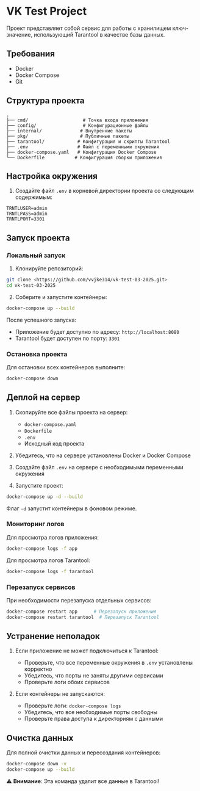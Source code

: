 # VK Test Project

Проект представляет собой сервис для работы с хранилищем ключ-значение, использующий Tarantool в качестве базы данных.

## Требования

- Docker
- Docker Compose
- Git

## Структура проекта

```
.
├── cmd/                    # Точка входа приложения
├── config/                 # Конфигурационные файлы
├── internal/              # Внутренние пакеты
├── pkg/                   # Публичные пакеты
├── tarantool/            # Конфигурация и скрипты Tarantool
├── .env                  # Файл с переменными окружения
├── docker-compose.yaml   # Конфигурация Docker Compose
└── Dockerfile           # Конфигурация сборки приложения
```

## Настройка окружения

1. Создайте файл `.env` в корневой директории проекта со следующим содержимым:

```env
TRNTLUSER=admin
TRNTLPASS=admin
TRNTLPORT=3301
```

## Запуск проекта

### Локальный запуск

1. Клонируйте репозиторий:
```bash
git clone <https://github.com/vvjke314/vk-test-03-2025.git>
cd vk-test-03-2025
```

2. Соберите и запустите контейнеры:
```bash
docker-compose up --build
```

После успешного запуска:
- Приложение будет доступно по адресу: `http://localhost:8080`
- Tarantool будет доступен по порту: `3301`

### Остановка проекта

Для остановки всех контейнеров выполните:
```bash
docker-compose down
```

## Деплой на сервер

1. Скопируйте все файлы проекта на сервер:
   - `docker-compose.yaml`
   - `Dockerfile`
   - `.env`
   - Исходный код проекта

2. Убедитесь, что на сервере установлены Docker и Docker Compose

3. Создайте файл `.env` на сервере с необходимыми переменными окружения

4. Запустите проект:
```bash
docker-compose up -d --build
```

Флаг `-d` запустит контейнеры в фоновом режиме.

### Мониторинг логов

Для просмотра логов приложения:
```bash
docker-compose logs -f app
```

Для просмотра логов Tarantool:
```bash
docker-compose logs -f tarantool
```

### Перезапуск сервисов

При необходимости перезапуска отдельных сервисов:
```bash
docker-compose restart app      # Перезапуск приложения
docker-compose restart tarantool  # Перезапуск Tarantool
```

## Устранение неполадок

1. Если приложение не может подключиться к Tarantool:
   - Проверьте, что все переменные окружения в `.env` установлены корректно
   - Убедитесь, что порты не заняты другими сервисами
   - Проверьте логи обоих сервисов

2. Если контейнеры не запускаются:
   - Проверьте логи: `docker-compose logs`
   - Убедитесь, что все необходимые порты свободны
   - Проверьте права доступа к директориям с данными

## Очистка данных

Для полной очистки данных и пересоздания контейнеров:
```bash
docker-compose down -v
docker-compose up --build
```

⚠️ **Внимание**: Эта команда удалит все данные в Tarantool!
